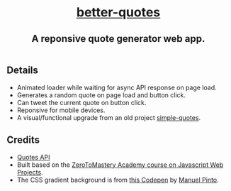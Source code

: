 <a
    href="https://rzmk.github.io/better-quotes/">
    <h1
        align="center">better-quotes</h1>
</a>
<h2
    align="center">A reponsive quote generator web app.</h2>

<p
    align="center">
<a
    href="https://rzmk.github.io/better-quotes/">
    <img
        src="preview.gif"
        align="center"
        alt="">
</a>
</p>

## Details

-   Animated loader while waiting for async API response on page load.
-   Generates a random quote on page load and button click.
-   Can tweet the current quote on button click.
-   Reponsive for mobile devices.
-   A visual/functional upgrade from an old project [simple-quotes](https://rzmk.github.io/simple-quotes/).

## Credits

-   [Quotes API](https://type.fit/api "Type.fit API")
-   Built based on the [ZeroToMastery Academy course on Javascript Web Projects](https://academy.zerotomastery.io/p/javascript-projects "ZTM Javascript Projects Course").
-   The CSS gradient background is from [this Codepen](https://codepen.io/P1N2O/pen/pyBNzX "Pure CSS Gradient Background") by [Manuel Pinto](https://codepen.io/P1N2O "Manuel Pinto").
